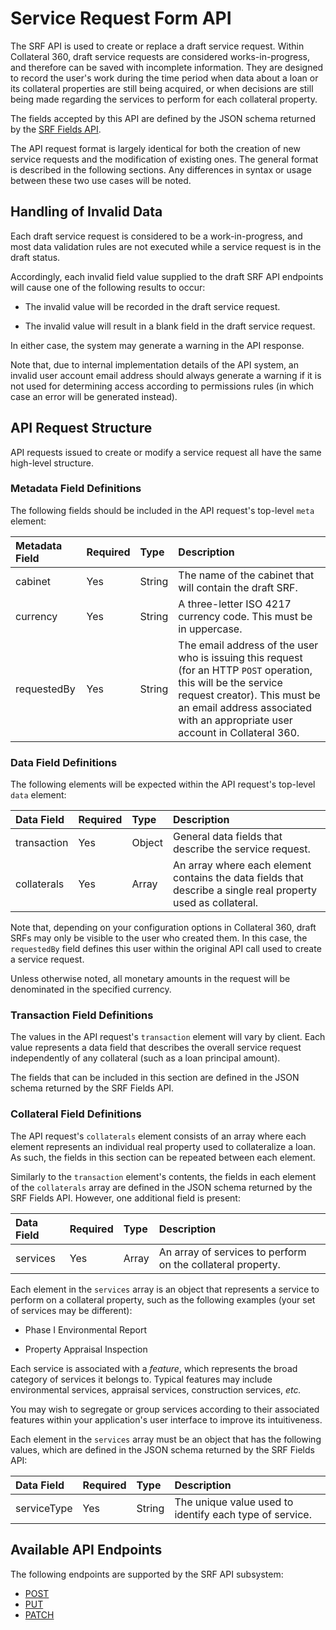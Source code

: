 # Service Request Form API

The SRF API is used to create or replace a draft service request.
Within Collateral 360, draft service requests are considered
works-in-progress, and therefore can be saved with incomplete
information. They are designed to record the user's work during
the time period when data about a loan or its collateral properties
are still being acquired, or when decisions are still being made
regarding the services to perform for each collateral property.

The fields accepted by this API are defined by the JSON schema
returned by the [SRF Fields API](srf-fields-api.md).

The API request format is largely identical for both the creation
of new service requests and the modification of existing ones.
The general format is described in the following sections. Any
differences in syntax or usage between these two use cases will
be noted.

## Handling of Invalid Data

Each draft service request is considered to be a
work-in-progress, and most data validation rules are not
executed while a service request is in the draft status.

Accordingly, each invalid field value supplied to the draft
SRF API endpoints will cause one of the following results
to occur:

  * The invalid value will be recorded in the draft
    service request.
    
  * The invalid value will result in a blank field in
    the draft service request.
    
In either case, the system may generate a warning in the
API response.

Note that, due to internal implementation details of the API
system, an invalid user account email address should always
generate a warning if it is not used for determining access
according to permissions rules (in which case an error will
be generated instead).

## API Request Structure

API requests issued to create or modify a service request all have
the same high-level structure.

### Metadata Field Definitions

The following fields should be included in the API request's
top-level `meta` element:

| Metadata Field | Required | Type | Description |
| :--- | :--- | :--- | :--- |
| cabinet | Yes | String | The name of the cabinet that will contain the draft SRF. |
| currency | Yes | String | A three-letter ISO 4217 currency code. This must be in uppercase. |
| requestedBy | Yes | String | The email address of the user who is issuing this request (for an HTTP `POST` operation, this will be the service request creator). This must be an email address associated with an appropriate user account in Collateral 360. |

### Data Field Definitions

The following elements will be expected within the API request's
top-level `data` element:

| Data Field | Required | Type | Description |
| :--- | :--- | :--- | :--- |
| transaction | Yes | Object | General data fields that describe the service request. |
| collaterals | Yes | Array | An array where each element contains the data fields that describe a single real property used as collateral. |

Note that, depending on your configuration options in Collateral 
360, draft SRFs may only be visible to the user who created them.
In this case, the `requestedBy` field defines this user within
the original API call used to create a service request.

Unless otherwise noted, all monetary amounts in the request will be
denominated in the specified currency.

### Transaction Field Definitions

The values in the API request's `transaction` element will
vary by client. Each value represents a data field that describes
the overall service request independently of any collateral (such
as a loan principal amount).

The fields that can be included in this section are defined in the
JSON schema returned by the SRF Fields API.

### Collateral Field Definitions

The API request's `collaterals` element consists of an array where
each element represents an individual real property used to
collateralize a loan. As such, the fields in this section can
be repeated between each element.

Similarly to the `transaction` element's contents, the fields in
each element of the `collaterals` array are defined in the JSON 
schema returned by the SRF Fields API. However, one additional field
is present:

| Data Field | Required | Type | Description |
| :--- | :--- | :--- | :--- |
| services |Yes| Array | An array of services to perform on the collateral property. |

Each element in the `services` array is an object that represents a
service to perform on a collateral property, such as the following
examples (your set of services may be different):

* Phase I Environmental Report

* Property Appraisal Inspection

Each service is associated with a _feature_, which represents the broad
category of services it belongs to. Typical features may include
environmental services, appraisal services, construction services, _etc._

You may wish to segregate or group services according to their
associated features within your application's user interface to
improve its intuitiveness.

Each element in the `services` array must be an object that has
the following values, which are defined in the JSON schema
returned by the SRF Fields API:

| Data Field | Required | Type | Description |
| :--- | :--- | :--- | :--- |
| serviceType | Yes | String | The unique value used to identify each type of service. |

<div style="page-break-after: always;"></div>

## Available API Endpoints

The following endpoints are supported by the SRF API subsystem:


* [POST](api-list/srf-api/srf-api-post.md)
* [PUT](api-list/srf-api/srf-api-put.md)
* [PATCH](api-list/srf-api/srf-api-patch.md)

